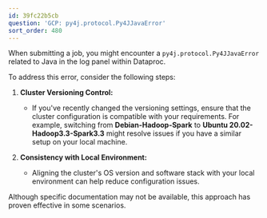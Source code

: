 ```yaml
---
id: 39fc22b5cb
question: 'GCP: py4j.protocol.Py4JJavaError'
sort_order: 480
---
```


When submitting a job, you might encounter a `py4j.protocol.Py4JJavaError` related to Java in the log panel within Dataproc. 

To address this error, consider the following steps:

1. **Cluster Versioning Control:**
   - If you've recently changed the versioning settings, ensure that the cluster configuration is compatible with your requirements. For example, switching from **Debian-Hadoop-Spark** to **Ubuntu 20.02-Hadoop3.3-Spark3.3** might resolve issues if you have a similar setup on your local machine.

2. **Consistency with Local Environment:**
   - Aligning the cluster's OS version and software stack with your local environment can help reduce configuration issues.

Although specific documentation may not be available, this approach has proven effective in some scenarios.